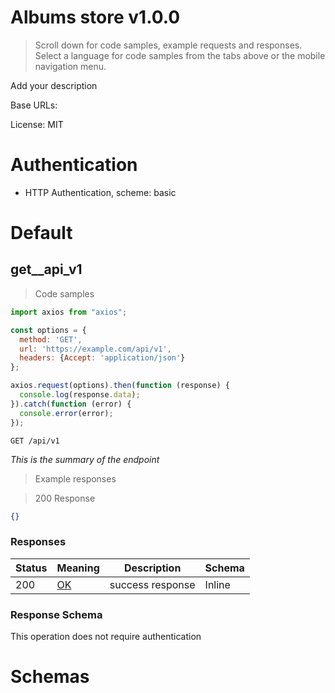 <!-- Generator: Widdershins v4.0.1 -->

<h1 id="albums-store">Albums store v1.0.0</h1>

> Scroll down for code samples, example requests and responses. Select a language for code samples from the tabs above or the mobile navigation menu.

Add your description

Base URLs:

 License: MIT

# Authentication

- HTTP Authentication, scheme: basic 

<h1 id="albums-store-default">Default</h1>

## get__api_v1

> Code samples

```javascript
import axios from "axios";

const options = {
  method: 'GET',
  url: 'https://example.com/api/v1',
  headers: {Accept: 'application/json'}
};

axios.request(options).then(function (response) {
  console.log(response.data);
}).catch(function (error) {
  console.error(error);
});
```

`GET /api/v1`

*This is the summary of the endpoint*

> Example responses

> 200 Response

```json
{}
```

<h3 id="get__api_v1-responses">Responses</h3>

|Status|Meaning|Description|Schema|
|---|---|---|---|
|200|[OK](https://tools.ietf.org/html/rfc7231#section-6.3.1)|success response|Inline|

<h3 id="get__api_v1-responseschema">Response Schema</h3>

<aside class="success">
This operation does not require authentication
</aside>

# Schemas

